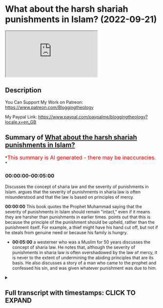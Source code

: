 # What about the harsh shariah punishments in Islam? (2022-09-21)

<iframe loading='lazy' allow='autoplay' src='https://www.youtube.com/embed/cKdJ0etaI2g'></iframe>

## Description

You Can Support My Work on Patreon:
<https://www.patreon.com/Bloggingtheology>

My Paypal Link:
<https://www.paypal.com/paypalme/bloggingtheology?locale.x=en_GB>

## Summary of [What about the harsh shariah punishments in Islam?](https://www.youtube.com/watch?v=cKdJ0etaI2g)

*<span style="color:red; font-size:125%">This summary is AI generated - there may be inaccuracies</span>. *

### <a onclick="modifyYTiframeseektime('0')">00:00:00-00:05:00</a>

Discusses the concept of sharia law and the severity of punishments in Islam.  argues that the severity of punishments in sharia law is often misunderstood and that the law is based on principles of mercy.

**<a onclick="modifyYTiframeseektime('0')">00:00:00</a>** This book quotes the Prophet Muhammad saying that the severity of punishments in Islam should remain "intact," even if it means they are harsher than punishments in earlier times. points out that this is because the principle of the punishment should be upheld, rather than the punishment itself. For example, a thief might have his hand cut off, but not if he steals from genuine need or because his family is hungry.

* **<a onclick="modifyYTiframeseektime('300')">00:05:00</a>**  a westerner who was a Muslim for 50 years discusses the concept of sharia law. He notes that, although the severity of punishments in sharia law is often overshadowed by the law of mercy, it is never to the extent of undermining the abiding principles that are its basis. He also discusses a story of a man who came to the prophet and confessed his sin, and was given whatever punishment was due to him.

<details><summary><h2>Full transcript with timestamps: CLICK TO EXPAND</h2></summary>

<a onclick="modifyYTiframeseektime('3')">0:00:03</a> people in the west are often horrified  
<a onclick="modifyYTiframeseektime('5')">0:00:05</a> by the idea of sharia law  
<a onclick="modifyYTiframeseektime('8')">0:00:08</a> particularly the harsh punishments that  
<a onclick="modifyYTiframeseektime('11')">0:00:11</a> are mandated for certain offences  
<a onclick="modifyYTiframeseektime('14')">0:00:14</a> and i think there's often a  
<a onclick="modifyYTiframeseektime('15')">0:00:15</a> misunderstanding uh in the west about  
<a onclick="modifyYTiframeseektime('17')">0:00:17</a> these punishments and to explain why i  
<a onclick="modifyYTiframeseektime('20')">0:00:20</a> just want to share a few words from uh  
<a onclick="modifyYTiframeseektime('22')">0:00:22</a> this book by guy eaton a celebrated  
<a onclick="modifyYTiframeseektime('25')">0:00:25</a> english muslim uh convert and writer  
<a onclick="modifyYTiframeseektime('29')">0:00:29</a> and diplomat the book's called islam and  
<a onclick="modifyYTiframeseektime('31')">0:00:31</a> the destiny of man and he briefly  
<a onclick="modifyYTiframeseektime('34')">0:00:34</a> addresses this misunderstanding in ways  
<a onclick="modifyYTiframeseektime('36')">0:00:36</a> that are quite helpful i think and on  
<a onclick="modifyYTiframeseektime('39')">0:00:39</a> page 185  
<a onclick="modifyYTiframeseektime('41')">0:00:41</a> he writes as follows  
<a onclick="modifyYTiframeseektime('44')">0:00:44</a> the harsh punishments imposed under  
<a onclick="modifyYTiframeseektime('47')">0:00:47</a> islamic law  
<a onclick="modifyYTiframeseektime('49')">0:00:49</a> though less harsh than those prevailing  
<a onclick="modifyYTiframeseektime('51')">0:00:51</a> in europe until comparatively recently  
<a onclick="modifyYTiframeseektime('54')">0:00:54</a> are the expression of principles which  
<a onclick="modifyYTiframeseektime('57')">0:00:57</a> cannot be changed to suit our  
<a onclick="modifyYTiframeseektime('59')">0:00:59</a> convenience  
<a onclick="modifyYTiframeseektime('61')">0:01:01</a> what matters however is not that the  
<a onclick="modifyYTiframeseektime('64')">0:01:04</a> punishment should be inflicted whenever  
<a onclick="modifyYTiframeseektime('66')">0:01:06</a> appropriate but the principle should  
<a onclick="modifyYTiframeseektime('69')">0:01:09</a> remain  
<a onclick="modifyYTiframeseektime('70')">0:01:10</a> intact the prophet told his people quote  
<a onclick="modifyYTiframeseektime('74')">0:01:14</a> to avert penalties by doubts  
<a onclick="modifyYTiframeseektime('78')">0:01:18</a> and any strategy which averts the  
<a onclick="modifyYTiframeseektime('81')">0:01:21</a> penalty without impugning the law is  
<a onclick="modifyYTiframeseektime('84')">0:01:24</a> legitimate  
<a onclick="modifyYTiframeseektime('86')">0:01:26</a> the tale is told of a lawyer in haroon's  
<a onclick="modifyYTiframeseektime('89')">0:01:29</a> time who rose to wealth and eminence  
<a onclick="modifyYTiframeseektime('92')">0:01:32</a> after devising a subtle legal argument  
<a onclick="modifyYTiframeseektime('96')">0:01:36</a> which saved the caliph from having to  
<a onclick="modifyYTiframeseektime('98')">0:01:38</a> charge his own son with adultery  
<a onclick="modifyYTiframeseektime('102')">0:01:42</a> the westerner might say that this  
<a onclick="modifyYTiframeseektime('104')">0:01:44</a> cunning lawyer earned himself a fortune  
<a onclick="modifyYTiframeseektime('107')">0:01:47</a> by twisting the law to suit his master  
<a onclick="modifyYTiframeseektime('111')">0:01:51</a> the muslim on the other hand approves  
<a onclick="modifyYTiframeseektime('114')">0:01:54</a> his conduct in that he found a way for  
<a onclick="modifyYTiframeseektime('117')">0:01:57</a> the caliph to show mercy  
<a onclick="modifyYTiframeseektime('120')">0:02:00</a> without offending against the majesty of  
<a onclick="modifyYTiframeseektime('122')">0:02:02</a> the law  
<a onclick="modifyYTiframeseektime('125')">0:02:05</a> the severity of the punishment for  
<a onclick="modifyYTiframeseektime('127')">0:02:07</a> adultery marks the gravity of this  
<a onclick="modifyYTiframeseektime('130')">0:02:10</a> offence against a society based on the  
<a onclick="modifyYTiframeseektime('134')">0:02:14</a> integrity of the family and its delicate  
<a onclick="modifyYTiframeseektime('137')">0:02:17</a> web of relationships  
<a onclick="modifyYTiframeseektime('140')">0:02:20</a> the existence of the penalty makes the  
<a onclick="modifyYTiframeseektime('142')">0:02:22</a> necessary point  
<a onclick="modifyYTiframeseektime('144')">0:02:24</a> but his application is made almost  
<a onclick="modifyYTiframeseektime('147')">0:02:27</a> impossible  
<a onclick="modifyYTiframeseektime('148')">0:02:28</a> except in cases of voluntary confession  
<a onclick="modifyYTiframeseektime('152')">0:02:32</a> by the proviso  
<a onclick="modifyYTiframeseektime('154')">0:02:34</a> that for  
<a onclick="modifyYTiframeseektime('155')">0:02:35</a> unimpeachable witnesses must have  
<a onclick="modifyYTiframeseektime('158')">0:02:38</a> observed the act in detail  
<a onclick="modifyYTiframeseektime('160')">0:02:40</a> and must submit to being flogged for  
<a onclick="modifyYTiframeseektime('163')">0:02:43</a> perjury if the case is still not proved  
<a onclick="modifyYTiframeseektime('168')">0:02:48</a> flogging is specified as the penalty for  
<a onclick="modifyYTiframeseektime('171')">0:02:51</a> a number of offenses but the law does  
<a onclick="modifyYTiframeseektime('174')">0:02:54</a> not specify what instrument is to be  
<a onclick="modifyYTiframeseektime('177')">0:02:57</a> used and in the early days of islam it  
<a onclick="modifyYTiframeseektime('180')">0:03:00</a> was often nothing more damaging than a  
<a onclick="modifyYTiframeseektime('183')">0:03:03</a> light sandal or the hem of a garment  
<a onclick="modifyYTiframeseektime('187')">0:03:07</a> this was still technically a flogging  
<a onclick="modifyYTiframeseektime('190')">0:03:10</a> the point was made and the law was  
<a onclick="modifyYTiframeseektime('193')">0:03:13</a> upheld  
<a onclick="modifyYTiframeseektime('195')">0:03:15</a> a thief may have his hand cut off  
<a onclick="modifyYTiframeseektime('198')">0:03:18</a> but not if he stole from genuine need or  
<a onclick="modifyYTiframeseektime('202')">0:03:22</a> because his family was hungry  
<a onclick="modifyYTiframeseektime('204')">0:03:24</a> or if he stole the property of the state  
<a onclick="modifyYTiframeseektime('208')">0:03:28</a> it's a little footnote here in guyan's  
<a onclick="modifyYTiframeseektime('210')">0:03:30</a> book and he writes unlike contemporary  
<a onclick="modifyYTiframeseektime('213')">0:03:33</a> advocates of nationalization the muslim  
<a onclick="modifyYTiframeseektime('216')">0:03:36</a> jurists of ancient times maintained with  
<a onclick="modifyYTiframeseektime('219')">0:03:39</a> perfect logic  
<a onclick="modifyYTiframeseektime('220')">0:03:40</a> that the pub that public property is  
<a onclick="modifyYTiframeseektime('223')">0:03:43</a> indeed public and therefore quite  
<a onclick="modifyYTiframeseektime('226')">0:03:46</a> different to private property  
<a onclick="modifyYTiframeseektime('228')">0:03:48</a> each citizen is part owner or whatever  
<a onclick="modifyYTiframeseektime('232')">0:03:52</a> belongs to the state and a man cannot  
<a onclick="modifyYTiframeseektime('234')">0:03:54</a> steal from himself  
<a onclick="modifyYTiframeseektime('238')">0:03:58</a> perjury even in a civil case is an  
<a onclick="modifyYTiframeseektime('241')">0:04:01</a> offense of the utmost gravity since it  
<a onclick="modifyYTiframeseektime('244')">0:04:04</a> is an offence against the law itself  
<a onclick="modifyYTiframeseektime('248')">0:04:08</a> and forensic skill  
<a onclick="modifyYTiframeseektime('250')">0:04:10</a> employed in an unjust cause is condemned  
<a onclick="modifyYTiframeseektime('256')">0:04:16</a> you bring disputes to me said the  
<a onclick="modifyYTiframeseektime('258')">0:04:18</a> prophet but it may be that some of you  
<a onclick="modifyYTiframeseektime('261')">0:04:21</a> are better able to put their case than  
<a onclick="modifyYTiframeseektime('264')">0:04:24</a> others  
<a onclick="modifyYTiframeseektime('265')">0:04:25</a> i have to decide on the evidence before  
<a onclick="modifyYTiframeseektime('268')">0:04:28</a> me  
<a onclick="modifyYTiframeseektime('269')">0:04:29</a> if i happen to expropriate the right of  
<a onclick="modifyYTiframeseektime('272')">0:04:32</a> anyone in favor of his brother  
<a onclick="modifyYTiframeseektime('275')">0:04:35</a> let not the latter take it for in that  
<a onclick="modifyYTiframeseektime('278')">0:04:38</a> case i have given him a piece of  
<a onclick="modifyYTiframeseektime('281')">0:04:41</a> hellfire  
<a onclick="modifyYTiframeseektime('282')">0:04:42</a> end quote  
<a onclick="modifyYTiframeseektime('285')">0:04:45</a> the position of a judge like that of a  
<a onclick="modifyYTiframeseektime('288')">0:04:48</a> ruler is unenviable  
<a onclick="modifyYTiframeseektime('291')">0:04:51</a> we are told by the chroniclers about a  
<a onclick="modifyYTiframeseektime('293')">0:04:53</a> certain pietist in abbasid times who  
<a onclick="modifyYTiframeseektime('297')">0:04:57</a> stormed into the caliph's uh audience  
<a onclick="modifyYTiframeseektime('300')">0:05:00</a> chamber and denounced him to his face  
<a onclick="modifyYTiframeseektime('303')">0:05:03</a> for tyranny and injustice  
<a onclick="modifyYTiframeseektime('306')">0:05:06</a> the best jihad the prophet once said is  
<a onclick="modifyYTiframeseektime('309')">0:05:09</a> a true word in the presence of a tyrant  
<a onclick="modifyYTiframeseektime('313')">0:05:13</a> the man had gone by the time the caliph  
<a onclick="modifyYTiframeseektime('316')">0:05:16</a> could devise a punishment sufficiently  
<a onclick="modifyYTiframeseektime('319')">0:05:19</a> cruel to meet his case  
<a onclick="modifyYTiframeseektime('322')">0:05:22</a> this was that he should be appointed a  
<a onclick="modifyYTiframeseektime('325')">0:05:25</a> judge  
<a onclick="modifyYTiframeseektime('326')">0:05:26</a> and an edict issue to the effect that no  
<a onclick="modifyYTiframeseektime('329')">0:05:29</a> judgment of his should be overruled by  
<a onclick="modifyYTiframeseektime('333')">0:05:33</a> any court of appeal  
<a onclick="modifyYTiframeseektime('336')">0:05:36</a> soldiers were sent to bring him back for  
<a onclick="modifyYTiframeseektime('338')">0:05:38</a> condemnation but he was never found  
<a onclick="modifyYTiframeseektime('343')">0:05:43</a> in islam the rigor of sharia law is  
<a onclick="modifyYTiframeseektime('346')">0:05:46</a> always overshadowed by the law of mercy  
<a onclick="modifyYTiframeseektime('351')">0:05:51</a> but never to the extent of undermining  
<a onclick="modifyYTiframeseektime('354')">0:05:54</a> the abiding principles which are its  
<a onclick="modifyYTiframeseektime('357')">0:05:57</a> basis  
<a onclick="modifyYTiframeseektime('359')">0:05:59</a> a certain man in medina came to the  
<a onclick="modifyYTiframeseektime('361')">0:06:01</a> prophet to confess as sin  
<a onclick="modifyYTiframeseektime('363')">0:06:03</a> and received whatever punishment was due  
<a onclick="modifyYTiframeseektime('366')">0:06:06</a> to him  
<a onclick="modifyYTiframeseektime('367')">0:06:07</a> for it was according to a hadith  
<a onclick="modifyYTiframeseektime('370')">0:06:10</a> better to blush in this world than in  
<a onclick="modifyYTiframeseektime('373')">0:06:13</a> the hereafter  
<a onclick="modifyYTiframeseektime('375')">0:06:15</a> he was asked if he could free a slave  
<a onclick="modifyYTiframeseektime('378')">0:06:18</a> but he could not he was asked if he  
<a onclick="modifyYTiframeseektime('381')">0:06:21</a> could fast two months  
<a onclick="modifyYTiframeseektime('383')">0:06:23</a> but he replied that he could not  
<a onclick="modifyYTiframeseektime('386')">0:06:26</a> finally he was asked if he would provide  
<a onclick="modifyYTiframeseektime('388')">0:06:28</a> food for the poor  
<a onclick="modifyYTiframeseektime('391')">0:06:31</a> when he replied that he could not he was  
<a onclick="modifyYTiframeseektime('393')">0:06:33</a> told to wait while the prophet  
<a onclick="modifyYTiframeseektime('395')">0:06:35</a> considered the matter  
<a onclick="modifyYTiframeseektime('398')">0:06:38</a> at this point someone came in with a  
<a onclick="modifyYTiframeseektime('400')">0:06:40</a> large basket of dates as a gift for the  
<a onclick="modifyYTiframeseektime('404')">0:06:44</a> prophet  
<a onclick="modifyYTiframeseektime('405')">0:06:45</a> who then presented them to the waiting  
<a onclick="modifyYTiframeseektime('407')">0:06:47</a> man and instructed him to give them as  
<a onclick="modifyYTiframeseektime('410')">0:06:50</a> sadaka that is as a gift to the needy  
<a onclick="modifyYTiframeseektime('414')">0:06:54</a> am i to give them to someone poorer than  
<a onclick="modifyYTiframeseektime('417')">0:06:57</a> myself messenger of allah ask the man  
<a onclick="modifyYTiframeseektime('421')">0:07:01</a> i swear by allah there is no poorer  
<a onclick="modifyYTiframeseektime('424')">0:07:04</a> family the mine between the two lava  
<a onclick="modifyYTiframeseektime('426')">0:07:06</a> plains of medina  
<a onclick="modifyYTiframeseektime('429')">0:07:09</a> the prophet laughed  
<a onclick="modifyYTiframeseektime('430')">0:07:10</a> until it is said his eye teeth were  
<a onclick="modifyYTiframeseektime('433')">0:07:13</a> visible and told the sinner  
<a onclick="modifyYTiframeseektime('436')">0:07:16</a> then give them to your family to eat  
<a onclick="modifyYTiframeseektime('442')">0:07:22</a> and the quote there really so i think  
<a onclick="modifyYTiframeseektime('443')">0:07:23</a> that's a fascinating a much more  
<a onclick="modifyYTiframeseektime('445')">0:07:25</a> holistic and truer insight into the  
<a onclick="modifyYTiframeseektime('449')">0:07:29</a> nature of sharia law and the hadood  
<a onclick="modifyYTiframeseektime('450')">0:07:30</a> punishments in their true setting  
<a onclick="modifyYTiframeseektime('453')">0:07:33</a> where mercy tempers  
<a onclick="modifyYTiframeseektime('455')">0:07:35</a> the rigor the harshness of the  
<a onclick="modifyYTiframeseektime('457')">0:07:37</a> punishments and if you want to read more  
<a onclick="modifyYTiframeseektime('459')">0:07:39</a> about this subject in this chapter i do  
<a onclick="modifyYTiframeseektime('461')">0:07:41</a> recommend you  
<a onclick="modifyYTiframeseektime('463')">0:07:43</a> read islam and the destiny of man one of  
<a onclick="modifyYTiframeseektime('465')">0:07:45</a> the the greatest books i think in the  
<a onclick="modifyYTiframeseektime('467')">0:07:47</a> english language on the subject of islam  
<a onclick="modifyYTiframeseektime('470')">0:07:50</a> written by a westerner who was a muslim  
<a onclick="modifyYTiframeseektime('473')">0:07:53</a> for 50 years actually at the time of his  
<a onclick="modifyYTiframeseektime('476')">0:07:56</a> death  
<a onclick="modifyYTiframeseektime('477')">0:07:57</a> several years ago  
<a onclick="modifyYTiframeseektime('478')">0:07:58</a> until next time  

</details>
